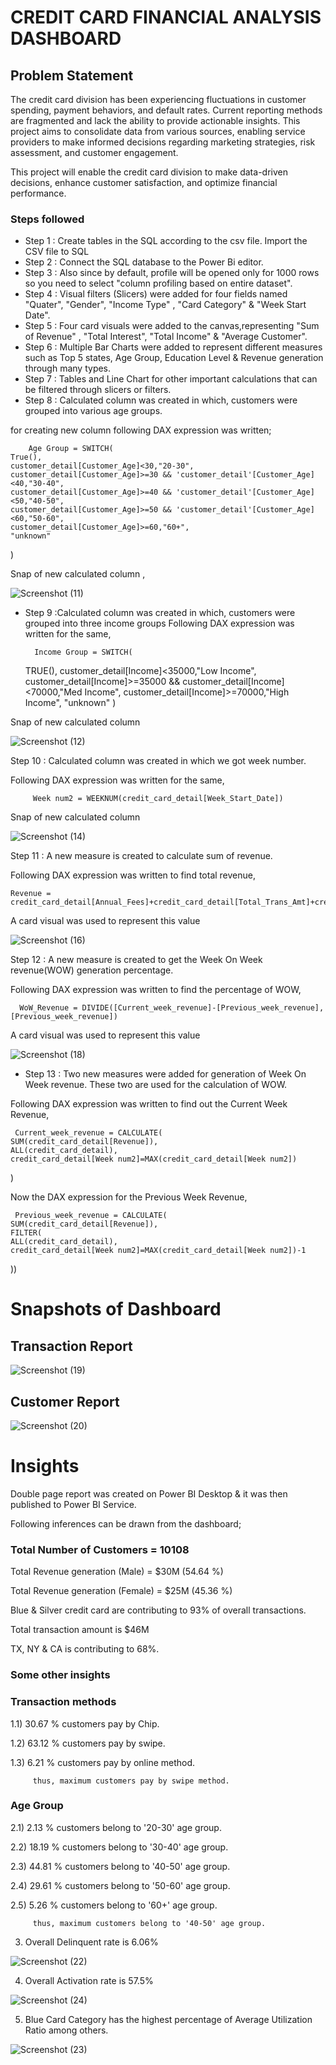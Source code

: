 # CREDIT CARD FINANCIAL ANALYSIS DASHBOARD


## Problem Statement

The credit card division has been experiencing fluctuations in customer spending, payment behaviors, and default rates. Current reporting methods are fragmented and lack the ability to provide actionable insights. This project aims to consolidate data from various sources, enabling service providers to make informed decisions regarding marketing strategies, risk assessment, and customer engagement.

This project will enable the credit card division to make data-driven decisions, enhance customer satisfaction, and optimize financial performance.


### Steps followed 

- Step 1 : Create tables in the SQL according to the csv file. Import the CSV file to SQL
- Step 2 : Connect the SQL database to the Power Bi editor.
- Step 3 : Also since by default, profile will be opened only for 1000 rows so you need to select "column profiling based on entire dataset". 
- Step 4 : Visual filters (Slicers) were added for four fields named "Quater", "Gender", "Income Type" , "Card Category" & "Week Start Date".
- Step 5 : Four card visuals were added to the canvas,representing "Sum of Revenue" , "Total Interest", "Total Income" & "Average Customer".
- Step 6 : Multiple Bar Charts were added to represent different measures such as Top 5 states, Age Group, Education Level & Revenue generation through many types.  
- Step 7 : Tables and Line Chart for other important calculations that can be filtered through slicers or filters.
- Step 8 : Calculated column was created in which, customers were grouped into various age groups.

for creating new column following DAX expression was written;
       
        Age Group = SWITCH(
    True(),
    customer_detail[Customer_Age]<30,"20-30",
    customer_detail[Customer_Age]>=30 && 'customer_detail'[Customer_Age]<40,"30-40",
    customer_detail[Customer_Age]>=40 && 'customer_detail'[Customer_Age]<50,"40-50",
    customer_detail[Customer_Age]>=50 && 'customer_detail'[Customer_Age]<60,"50-60",
    customer_detail[Customer_Age]>=60,"60+",
    "unknown"
)
        
Snap of new calculated column ,

![Screenshot (11)](https://github.com/user-attachments/assets/b352c4fc-929a-47cf-8e4e-73db38f88c1a)

        
- Step 9 :Calculated column was created in which, customers were grouped into three income groups
Following DAX expression was written for the same,
        
        Income Group = SWITCH(
    TRUE(),
    customer_detail[Income]<35000,"Low Income",
    customer_detail[Income]>=35000 && customer_detail[Income]<70000,"Med Income",
    customer_detail[Income]>=70000,"High Income",
    "unknown"
)
        
Snap of new calculated column

![Screenshot (12)](https://github.com/user-attachments/assets/df298daa-9e60-450f-b128-f7f891408c2b)



  Step 10 : Calculated column was created in which we got week number.

  Following DAX expression was written for the same, 

         Week num2 = WEEKNUM(credit_card_detail[Week_Start_Date])

 Snap of new calculated column

 ![Screenshot (14)](https://github.com/user-attachments/assets/89b6f70b-df12-4815-a95d-dfdd7687f9c6)


 Step 11 : A new measure is created to calculate sum of revenue.
 
 Following DAX expression was written to find total revenue,
 
    Revenue = credit_card_detail[Annual_Fees]+credit_card_detail[Total_Trans_Amt]+credit_card_detail[Interest_Earned] 

 A card visual was used to represent this value
 

 
![Screenshot (16)](https://github.com/user-attachments/assets/69e062c6-aede-4bb0-9a45-fa9972296ae4)

 
Step 12 : A new measure is created to get the Week On Week revenue(WOW) generation percentage.

 Following DAX expression was written to find the percentage of WOW,

      WoW_Revenue = DIVIDE([Current_week_revenue]-[Previous_week_revenue],[Previous_week_revenue])

A card visual was used to represent this value


![Screenshot (18)](https://github.com/user-attachments/assets/7d84adfb-45e7-4e50-98d9-595980e92cb6)
 
 - Step 13 : Two new measures were added for generation of Week On Week revenue. These two are used for the calculation of WOW.

  Following DAX expression was written to find out the Current Week Revenue,

     Current_week_revenue = CALCULATE(
    SUM(credit_card_detail[Revenue]),
    ALL(credit_card_detail),
    credit_card_detail[Week num2]=MAX(credit_card_detail[Week num2])
)

 Now the DAX expression for the Previous Week Revenue,

     Previous_week_revenue = CALCULATE(
    SUM(credit_card_detail[Revenue]),
    FILTER(
    ALL(credit_card_detail),
    credit_card_detail[Week num2]=MAX(credit_card_detail[Week num2])-1
))
 
 

# Snapshots of Dashboard 

## Transaction Report

![Screenshot (19)](https://github.com/user-attachments/assets/deb5711e-d61b-48c1-b518-3c9c06a57f3b)


## Customer Report

 
![Screenshot (20)](https://github.com/user-attachments/assets/f6f675d5-9744-4e22-83f8-62fa295873d0)

# Insights

Double page report was created on Power BI Desktop & it was then published to Power BI Service.

Following inferences can be drawn from the dashboard;

###  Total Number of Customers = 10108

   Total Revenue generation (Male) = $30M (54.64 %)

   Total Revenue generation (Female) = $25M (45.36 %)

   Blue & Silver credit card are contributing to 93% of overall transactions.

   Total transaction amount is $46M

   TX, NY & CA is contributing to 68%. 
 

 ###  Some other insights
 
 ### Transaction methods
 
 1.1) 30.67 % customers pay by Chip.
 
 1.2) 63.12 % customers pay by swipe.
 
 1.3) 6.21 % customers pay by online method.
 
         thus, maximum customers pay by swipe method.
 
 ### Age Group
 
 2.1)  2.13 % customers belong to '20-30' age group.
 
 2.2)  18.19 % customers belong to '30-40' age group.
 
 2.3)  44.81 % customers belong to '40-50' age group.
 
 2.4)  29.61 % customers belong to '50-60' age group.

 2.5)  5.26 % customers belong to '60+' age group.
 
         thus, maximum customers belong to '40-50' age group.

3) Overall Delinquent rate is 6.06%

![Screenshot (22)](https://github.com/user-attachments/assets/4c5d0e18-279b-4867-af6f-9b0241458cdd)

4) Overall Activation rate is 57.5%

![Screenshot (24)](https://github.com/user-attachments/assets/bde2436f-8ca5-4f19-aff5-1800590ec0f9)

5) Blue Card Category has the highest percentage of Average Utilization Ratio among others.

![Screenshot (23)](https://github.com/user-attachments/assets/0235b0e4-4359-4cec-bedb-600a1c297370)

